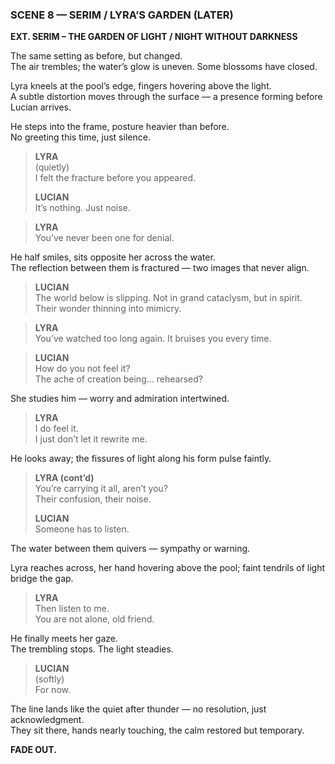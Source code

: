 ### **SCENE 8 — SERIM / LYRA’S GARDEN (LATER)**

**EXT. SERIM – THE GARDEN OF LIGHT / NIGHT WITHOUT DARKNESS**

The same setting as before, but changed.  
The air trembles; the water’s glow is uneven. Some blossoms have closed.

Lyra kneels at the pool’s edge, fingers hovering above the light.  
A subtle distortion moves through the surface — a presence forming before Lucian arrives.

He steps into the frame, posture heavier than before.  
No greeting this time, just silence.

> **LYRA**  
> (quietly)  
> I felt the fracture before you appeared.
> 
> **LUCIAN**  
> It’s nothing. Just noise.

> **LYRA**  
> You’ve never been one for denial.

He half smiles, sits opposite her across the water.  
The reflection between them is fractured — two images that never align.

> **LUCIAN**  
> The world below is slipping. Not in grand cataclysm, but in spirit.  
> Their wonder thinning into mimicry.

> **LYRA**  
> You’ve watched too long again. It bruises you every time.

> **LUCIAN**  
> How do you not feel it?  
> The ache of creation being… rehearsed?

She studies him — worry and admiration intertwined.

> **LYRA**  
> I do feel it.  
> I just don’t let it rewrite me.

He looks away; the fissures of light along his form pulse faintly.

> **LYRA (cont’d)**  
> You’re carrying it all, aren’t you?  
> Their confusion, their noise.
> 
> **LUCIAN**  
> Someone has to listen.

The water between them quivers — sympathy or warning.

Lyra reaches across, her hand hovering above the pool; faint tendrils of light bridge the gap.

> **LYRA**  
> Then listen to me.  
> You are not alone, old friend.

He finally meets her gaze.  
The trembling stops. The light steadies.

> **LUCIAN**  
> (softly)  
> For now.

The line lands like the quiet after thunder — no resolution, just acknowledgment.  
They sit there, hands nearly touching, the calm restored but temporary.

**FADE OUT.**